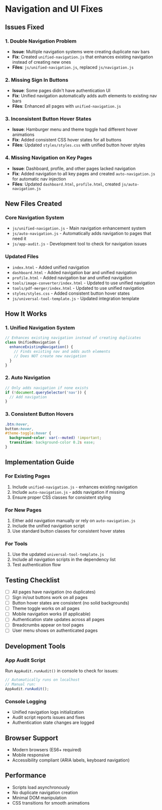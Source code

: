 # Navigation and UI Fixes

## Issues Fixed

### 1. **Double Navigation Problem**
- **Issue**: Multiple navigation systems were creating duplicate nav bars
- **Fix**: Created `unified-navigation.js` that enhances existing navigation instead of creating new ones
- **Files**: `js/unified-navigation.js`, replaced `js/navigation.js`

### 2. **Missing Sign In Buttons**
- **Issue**: Some pages didn't have authentication UI
- **Fix**: Unified navigation automatically adds auth elements to existing nav bars
- **Files**: Enhanced all pages with `unified-navigation.js`

### 3. **Inconsistent Button Hover States**
- **Issue**: Hamburger menu and theme toggle had different hover animations
- **Fix**: Added consistent CSS hover states for all buttons
- **Files**: Updated `styles/styles.css` with unified button hover styles

### 4. **Missing Navigation on Key Pages**
- **Issue**: Dashboard, profile, and other pages lacked navigation
- **Fix**: Added navigation to all key pages and created `auto-navigation.js` for automatic nav injection
- **Files**: Updated `dashboard.html`, `profile.html`, created `js/auto-navigation.js`

## New Files Created

### Core Navigation System
- `js/unified-navigation.js` - Main navigation enhancement system
- `js/auto-navigation.js` - Automatically adds navigation to pages that need it
- `js/app-audit.js` - Development tool to check for navigation issues

### Updated Files
- `index.html` - Added unified navigation
- `dashboard.html` - Added navigation bar and unified navigation
- `profile.html` - Added navigation bar and unified navigation
- `tools/image-converter/index.html` - Updated to use unified navigation
- `tools/pdf-merger/index.html` - Updated to use unified navigation
- `styles/styles.css` - Added consistent button hover states
- `js/universal-tool-template.js` - Updated integration template

## How It Works

### 1. Unified Navigation System
```javascript
// Enhances existing navigation instead of creating duplicates
class UnifiedNavigation {
  enhanceExistingNavigation() {
    // Finds existing nav and adds auth elements
    // Does NOT create new navigation
  }
}
```

### 2. Auto Navigation
```javascript
// Only adds navigation if none exists
if (!document.querySelector('nav')) {
  // Add navigation
}
```

### 3. Consistent Button Hovers
```css
.btn:hover,
button:hover,
#theme-toggle:hover {
  background-color: var(--muted) !important;
  transition: background-color 0.2s ease;
}
```

## Implementation Guide

### For Existing Pages
1. Include `unified-navigation.js` - enhances existing navigation
2. Include `auto-navigation.js` - adds navigation if missing
3. Ensure proper CSS classes for consistent styling

### For New Pages
1. Either add navigation manually or rely on `auto-navigation.js`
2. Include the unified navigation script
3. Use standard button classes for consistent hover states

### For Tools
1. Use the updated `universal-tool-template.js`
2. Include all navigation scripts in the dependency list
3. Test authentication flow

## Testing Checklist

- [ ] All pages have navigation (no duplicates)
- [ ] Sign in/out buttons work on all pages
- [ ] Button hover states are consistent (no solid backgrounds)
- [ ] Theme toggle works on all pages
- [ ] Mobile navigation works (if applicable)
- [ ] Authentication state updates across all pages
- [ ] Breadcrumbs appear on tool pages
- [ ] User menu shows on authenticated pages

## Development Tools

### App Audit Script
Run `AppAudit.runAudit()` in console to check for issues:
```javascript
// Automatically runs on localhost
// Manual run:
AppAudit.runAudit();
```

### Console Logging
- Unified navigation logs initialization
- Audit script reports issues and fixes
- Authentication state changes are logged

## Browser Support
- Modern browsers (ES6+ required)
- Mobile responsive
- Accessibility compliant (ARIA labels, keyboard navigation)

## Performance
- Scripts load asynchronously
- No duplicate navigation creation
- Minimal DOM manipulation
- CSS transitions for smooth animations